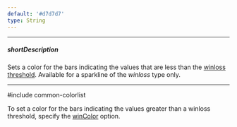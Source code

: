 ```yaml
---
default: '#d7d7d7'
type: String
---
```

---
##### shortDescription
Sets a color for the bars indicating the values that are less than the [winloss threshold](/api-reference/20%20Data%20Visualization%20Widgets/dxSparkline/1%20Configuration/winlossThreshold.md '/Documentation/ApiReference/Data_Visualization_Widgets/dxSparkline/Configuration/#winlossThreshold'). Available for a sparkline of the *winloss* type only.

---
#include common-colorlist

To set a color for the bars indicating the values greater than a winloss threshold, specify the [winColor](/api-reference/20%20Data%20Visualization%20Widgets/dxSparkline/1%20Configuration/winColor.md '/Documentation/ApiReference/Data_Visualization_Widgets/dxSparkline/Configuration/#winColor') option.